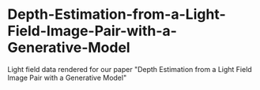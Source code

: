 # Depth-Estimation-from-a-Light-Field-Image-Pair-with-a-Generative-Model
Light field data rendered for our paper "Depth Estimation from a Light Field Image Pair with a Generative Model"
